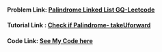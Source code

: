 #### Problem Link: [Palindrome Linked List GQ-Leetcode](https://leetcode.com/problems/palindrome-linked-list/)

#### Tutorial Link : [Check if Palindrome- takeUforward](https://www.youtube.com/watch?v=-DtNInqFUXs&ab_channel=takeUforward)

#### Code Link: [See My Code here]() 